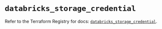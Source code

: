# `databricks_storage_credential`

Refer to the Terraform Registry for docs: [`databricks_storage_credential`](https://registry.terraform.io/providers/databricks/databricks/1.89.0/docs/resources/storage_credential).
